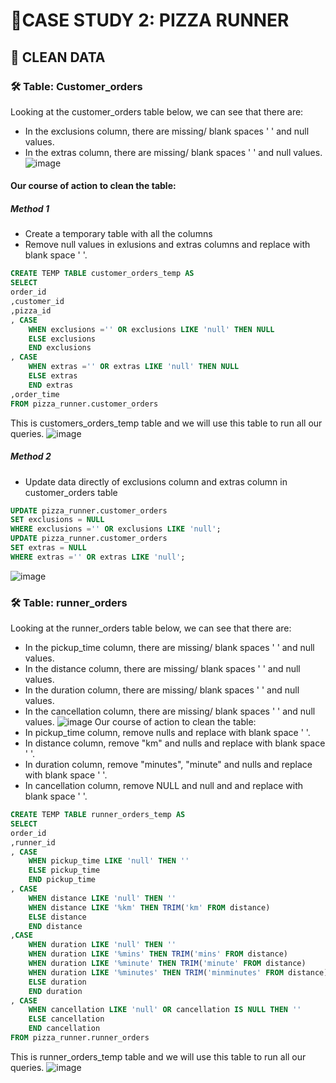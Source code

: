 # 🍕CASE STUDY 2: PIZZA RUNNER

## 🧰 CLEAN DATA
### 🛠 Table: Customer_orders
Looking at the customer_orders table below, we can see that there are:
- In the exclusions column, there are missing/ blank spaces ' ' and null values.
- In the extras column, there are missing/ blank spaces ' ' and null values.
![image](https://user-images.githubusercontent.com/81607668/129472388-86e60221-7107-4751-983f-4ab9d9ce75f0.png)
#### Our course of action to clean the table:
##### Method 1
- Create a temporary table with all the columns
- Remove null values in exlusions and extras columns and replace with blank space ' '.
``` sql
CREATE TEMP TABLE customer_orders_temp AS
SELECT
order_id
,customer_id
,pizza_id
, CASE 
	WHEN exclusions ='' OR exclusions LIKE 'null' THEN NULL
	ELSE exclusions
	END exclusions
, CASE 
	WHEN extras ='' OR extras LIKE 'null' THEN NULL
	ELSE extras
	END extras
,order_time
FROM pizza_runner.customer_orders
```
This is customers_orders_temp table and we will use this table to run all our queries.
![image](https://user-images.githubusercontent.com/81607668/129472551-fe3d90a0-1e8b-4f32-a2a7-2ecd3ac469ef.png)
##### Method 2
- Update data directly of exclusions column and extras column in customer_orders table
```sql
UPDATE pizza_runner.customer_orders
SET exclusions = NULL
WHERE exclusions ='' OR exclusions LIKE 'null';
UPDATE pizza_runner.customer_orders
SET extras = NULL
WHERE extras ='' OR extras LIKE 'null';
```
![image](https://user-images.githubusercontent.com/108972584/263035028-24f23d39-6fdf-47a5-963a-bb94541fe4c2.png)

### 🛠 Table: runner_orders
Looking at the runner_orders table below, we can see that there are:
- In the pickup_time column, there are missing/ blank spaces ' ' and null values.
- In the distance column, there are missing/ blank spaces ' ' and null values.
- In the duration column, there are missing/ blank spaces ' ' and null values.
- In the cancellation column, there are missing/ blank spaces ' ' and null values.
![image](https://user-images.githubusercontent.com/81607668/129472585-badae450-52d2-442e-9d50-e4d0d8fce83a.png)
Our course of action to clean the table:
- In pickup_time column, remove nulls and replace with blank space ' '.
- In distance column, remove "km" and nulls and replace with blank space ' '.
- In duration column, remove "minutes", "minute" and nulls and replace with blank space ' '.
- In cancellation column, remove NULL and null and and replace with blank space ' '.
``` sql
CREATE TEMP TABLE runner_orders_temp AS
SELECT
order_id
,runner_id
, CASE 
	WHEN pickup_time LIKE 'null' THEN ''
	ELSE pickup_time
	END pickup_time
, CASE 
	WHEN distance LIKE 'null' THEN ''
	WHEN distance LIKE '%km' THEN TRIM('km' FROM distance)
	ELSE distance
	END distance
,CASE 
	WHEN duration LIKE 'null' THEN ''
	WHEN duration LIKE '%mins' THEN TRIM('mins' FROM distance)
	WHEN duration LIKE '%minute' THEN TRIM('minute' FROM distance) 
	WHEN duration LIKE '%minutes' THEN TRIM('minminutes' FROM distance)
	ELSE duration
	END duration
, CASE 
	WHEN cancellation LIKE 'null' OR cancellation IS NULL THEN ''
	ELSE cancellation
	END cancellation
FROM pizza_runner.runner_orders
```
This is runner_orders_temp table and we will use this table to run all our queries.
![image](https://user-images.githubusercontent.com/81607668/129472778-6403381d-6e30-4884-a011-737b1eff7379.png)
